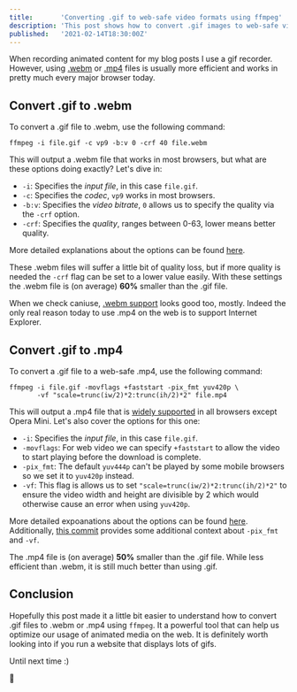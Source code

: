 ```yaml
---
title:       'Converting .gif to web-safe video formats using ffmpeg'
description: 'This post shows how to convert .gif images to web-safe video formats using ffmpeg cli. These formats produce smaller files which means less data to load!'
published:   '2021-02-14T18:30:00Z'
---
```


When recording animated content for my blog posts I use a gif recorder. However,
using [.webm](https://caniuse.com/?search=webm "View caniuse.com webm support") or [.mp4](https://caniuse.com/?search=mp4 "View caniuse.com mp4 support")
files is usually more efficient and works in pretty much every major browser today.

## Convert .gif to .webm

To convert a .gif file to .webm, use the following command:

~~~shell
ffmpeg -i file.gif -c vp9 -b:v 0 -crf 40 file.webm
~~~

This will output a .webm file that works in most browsers, but what are these options
doing exactly? Let's dive in:

- `-i`: Specifies the _input file_, in this case `file.gif`.
- `-c`: Specifies the _codec_, `vp9` works in most browsers.
- `-b:v`: Specifies the _video bitrate_, `0` allows us to specify the quality via the `-crf` option.
- `-crf`: Specifies the _quality_, ranges between 0-63, lower means better quality.

More detailed explanations about the options can be found [here](https://trac.ffmpeg.org/wiki/Encode/VP9 "Visit ffmpeg VP9 encode page").

These .webm files will suffer a little bit of quality loss, but if more quality is
needed the `-crf` flag can be set to a lower value easily. With these settings
the .webm file is (on average) **60%** smaller than the .gif file.

When we check caniuse, [.webm support](https://caniuse.com/?search=webm "View caniuse.com webm support") looks good too, mostly.
Indeed the only real reason today to use .mp4 on the web is to support Internet Explorer.

## Convert .gif to .mp4

To convert a .gif file to a web-safe .mp4, use the following command:

~~~shell
ffmpeg -i file.gif -movflags +faststart -pix_fmt yuv420p \
       -vf "scale=trunc(iw/2)*2:trunc(ih/2)*2" file.mp4
~~~

This will output a .mp4 file that is [widely supported](https://caniuse.com/?search=mp4 "View caniuse.com mp4 support")
in all browsers except Opera Mini. Let's also cover the options for this one:

- `-i`: Specifies the _input file_, in this case `file.gif`.
- `-movflags`: For web video we can specify `+faststart` to allow the video to start playing before the download is complete.
- `-pix_fmt`: The default `yuv444p` can't be played by some mobile browsers so we set it to `yuv420p` instead.
- `-vf`: This flag is allows us to set `"scale=trunc(iw/2)*2:trunc(ih/2)*2"` to ensure the video width and height are divisible by 2 which would otherwise cause an error when using `yuv420p`.

More detailed expoanations about the options can be found [here](https://trac.ffmpeg.org/wiki/Encode/H.264 "Visit ffmpeg H.264 encode page").
Additionally, [this commit](https://github.com/manateelazycat/deepin-screen-recorder/commit/a49612faed28fc70a98aa117839cc67d96b99761 "Read details about pix_fmt and vf flags command line flags")
provides some additional context about `-pix_fmt` and `-vf`.

The .mp4 file is (on average) **50%** smaller than the .gif file. While less efficient
than .webm, it is still much better than using .gif.

## Conclusion

Hopefully this post made it a little bit easier to understand how to convert
.gif files to .webm or .mp4 using `ffmpeg`. It a powerful tool that can help us
optimize our usage of animated media on the web. It is definitely worth looking
into if you run a website that displays lots of gifs.

Until next time :)

:wave:
